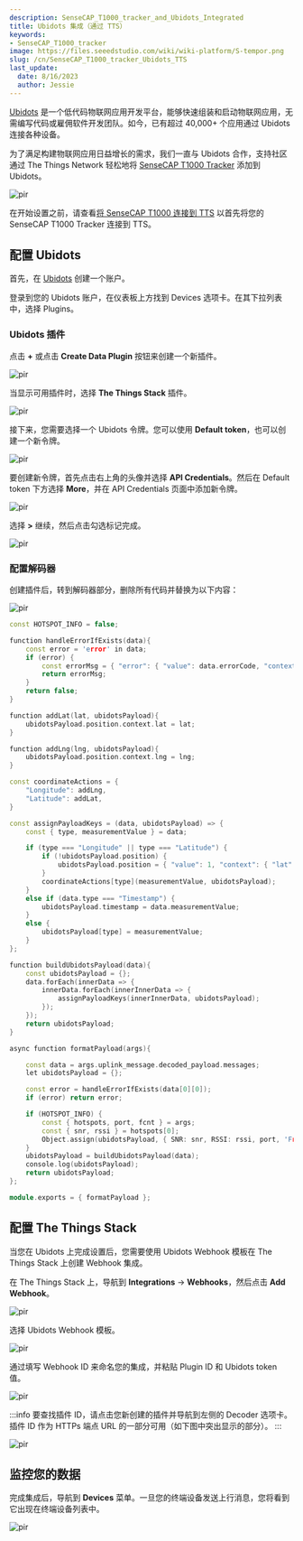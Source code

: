 ```yaml
---
description: SenseCAP_T1000_tracker_and_Ubidots_Integrated
title: Ubidots 集成（通过 TTS）
keywords:
- SenseCAP_T1000_tracker
image: https://files.seeedstudio.com/wiki/wiki-platform/S-tempor.png
slug: /cn/SenseCAP_T1000_tracker_Ubidots_TTS
last_update:
  date: 8/16/2023
  author: Jessie
---
```



[Ubidots](https://ubidots.com/?_gl=1%2a89g1t2%2a_ga%2aMzUzMzM3MDY5LjE2NjE5MzcyMTI.%2a_ga_VEME7QQ5EZ%2aMTY2MzY0Mzc4NS44LjEuMTY2MzY0NTI3MC4wLjAuMA..) 是一个低代码物联网应用开发平台，能够快速组装和启动物联网应用，无需编写代码或雇佣软件开发团队。如今，已有超过 40,000+ 个应用通过 Ubidots 连接各种设备。

为了满足构建物联网应用日益增长的需求，我们一直与 Ubidots 合作，支持社区通过 The Things Network 轻松地将 [SenseCAP T1000 Tracker](https://www.seeedstudio.com/SenseCAP-Card-Tracker-T1000-A-p-5697.html) 添加到 Ubidots。


<p style={{textAlign: 'center'}}><img src="https://www.sensecapmx.com/wp-content/uploads/2022/09/%E5%8D%9A%E5%AE%A2%E6%8F%92%E5%9B%BE.jpg" alt="pir" width={800} height="auto" /></p>

在开始设置之前，请查看[将 SenseCAP T1000 连接到 TTS](https://wiki.seeedstudio.com/cn/SenseCAP_T1000_tracker_TTN) 以首先将您的 SenseCAP T1000 Tracker 连接到 TTS。


## 配置 Ubidots

首先，在 [Ubidots](https://stem.ubidots.com/accounts/signin/) 创建一个账户。

登录到您的 Ubidots 账户，在仪表板上方找到 Devices 选项卡。在其下拉列表中，选择 Plugins。


### Ubidots 插件

点击 **+** 或点击 **Create Data Plugin** 按钮来创建一个新插件。

<p style={{textAlign: 'center'}}><img src="https://files.seeedstudio.com/wiki/SenseCAP/Tracker/plugins.png" alt="pir" width={800} height="auto" /></p>


当显示可用插件时，选择 **The Things Stack** 插件。

<p style={{textAlign: 'center'}}><img src="https://files.seeedstudio.com/wiki/SenseCAP/Tracker/addtts.png" alt="pir" width={800} height="auto" /></p>


接下来，您需要选择一个 Ubidots 令牌。您可以使用 **Default token**，也可以创建一个新令牌。

<p style={{textAlign: 'center'}}><img src="https://files.seeedstudio.com/wiki/SenseCAP/Tracker/default_token.png" alt="pir" width={800} height="auto" /></p>


要创建新令牌，首先点击右上角的头像并选择 **API Credentials**。然后在 Default token 下方选择 **More**，并在 API Credentials 页面中添加新令牌。

<p style={{textAlign: 'center'}}><img src="https://files.seeedstudio.com/wiki/SenseCAP/Tracker/new_toekn.png" alt="pir" width={800} height="auto" /></p>


选择 **>** 继续，然后点击勾选标记完成。
<p style={{textAlign: 'center'}}><img src="https://files.seeedstudio.com/wiki/SenseCAP/Tracker/name-description.png" alt="pir" width={800} height="auto" /></p>


### 配置解码器


创建插件后，转到解码器部分，删除所有代码并替换为以下内容：
<p style={{textAlign: 'center'}}><img src="https://files.seeedstudio.com/wiki/SenseCAP/Tracker/decoding_function.png" alt="pir" width={800} height="auto" /></p>


```cpp
const HOTSPOT_INFO = false;

function handleErrorIfExists(data){
	const error = 'error' in data;
	if (error) {
        const errorMsg = { "error": { "value": data.errorCode, "context" : { "reason": data.error } } };
		return errorMsg;
	}
	return false;
}

function addLat(lat, ubidotsPayload){
	ubidotsPayload.position.context.lat = lat;
}

function addLng(lng, ubidotsPayload){
	ubidotsPayload.position.context.lng = lng;
}

const coordinateActions = {
	"Longitude": addLng,
	"Latitude": addLat,
}

const assignPayloadKeys = (data, ubidotsPayload) => {
	const { type, measurementValue } = data;

	if (type === "Longitude" || type === "Latitude") {
		if (!ubidotsPayload.position) {
			ubidotsPayload.position = { "value": 1, "context": { "lat": undefined, "lng": undefined } };
		}
		coordinateActions[type](measurementValue, ubidotsPayload);
	}
	else if (data.type === "Timestamp") {
		ubidotsPayload.timestamp = data.measurementValue;
	}
	else {
		ubidotsPayload[type] = measurementValue;
	}
};

function buildUbidotsPayload(data){
	const ubidotsPayload = {};
	data.forEach(innerData => {
		innerData.forEach(innerInnerData => {
			assignPayloadKeys(innerInnerData, ubidotsPayload);
		});
	});
	return ubidotsPayload;
}

async function formatPayload(args){

	const data = args.uplink_message.decoded_payload.messages;
	let ubidotsPayload = {};

	const error = handleErrorIfExists(data[0][0]);
	if (error) return error;

	if (HOTSPOT_INFO) {
		const { hotspots, port, fcnt } = args;
		const { snr, rssi } = hotspots[0];
		Object.assign(ubidotsPayload, { SNR: snr, RSSI: rssi, port, 'Frame Counter': fcnt });
	}
	ubidotsPayload = buildUbidotsPayload(data);
	console.log(ubidotsPayload);
	return ubidotsPayload;
};

module.exports = { formatPayload };
```

## 配置 The Things Stack

当您在 Ubidots 上完成设置后，您需要使用 Ubidots Webhook 模板在 The Things Stack 上创建 Webhook 集成。

在 The Things Stack 上，导航到 **Integrations** → **Webhooks**，然后点击 **Add Webhook**。

<p style={{textAlign: 'center'}}><img src="https://files.seeedstudio.com/wiki/SenseCAP/Tracker/add_webhook1.png" alt="pir" width={800} height="auto" /></p>

选择 Ubidots Webhook 模板。

<p style={{textAlign: 'center'}}><img src="https://files.seeedstudio.com/wiki/SenseCAP/Tracker/tts-ubidots.png" alt="pir" width={800} height="auto" /></p>


通过填写 Webhook ID 来命名您的集成，并粘贴 Plugin ID 和 Ubidots token 值。

<p style={{textAlign: 'center'}}><img src="https://files.seeedstudio.com/wiki/SenseCAP/Tracker/ubi_web.png" alt="pir" width={800} height="auto" /></p>


:::info
要查找插件 ID，请点击您新创建的插件并导航到左侧的 Decoder 选项卡。插件 ID 作为 HTTPs 端点 URL 的一部分可用（如下图中突出显示的部分）。
:::
<p style={{textAlign: 'center'}}><img src="https://files.seeedstudio.com/wiki/SenseCAP/Tracker/ids.png" alt="pir" width={800} height="auto" /></p>


## 监控您的数据

完成集成后，导航到 **Devices** 菜单。一旦您的终端设备发送上行消息，您将看到它出现在终端设备列表中。

<p style={{textAlign: 'center'}}><img src="https://files.seeedstudio.com/wiki/SenseCAP/Tracker/check_data_ubi.png" alt="pir" width={800} height="auto" /></p>